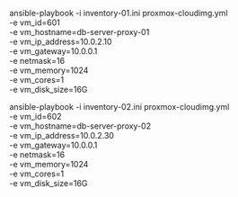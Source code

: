 ansible-playbook -i inventory-01.ini proxmox-cloudimg.yml \
  -e vm_id=601 \
  -e vm_hostname=db-server-proxy-01 \
  -e vm_ip_address=10.0.2.10 \
  -e vm_gateway=10.0.0.1 \
  -e netmask=16 \
  -e vm_memory=1024 \
  -e vm_cores=1 \
  -e vm_disk_size=16G


ansible-playbook -i inventory-02.ini proxmox-cloudimg.yml \
  -e vm_id=602 \
  -e vm_hostname=db-server-proxy-02 \
  -e vm_ip_address=10.0.2.30 \
  -e vm_gateway=10.0.0.1 \
  -e netmask=16 \
  -e vm_memory=1024 \
  -e vm_cores=1 \
  -e vm_disk_size=16G